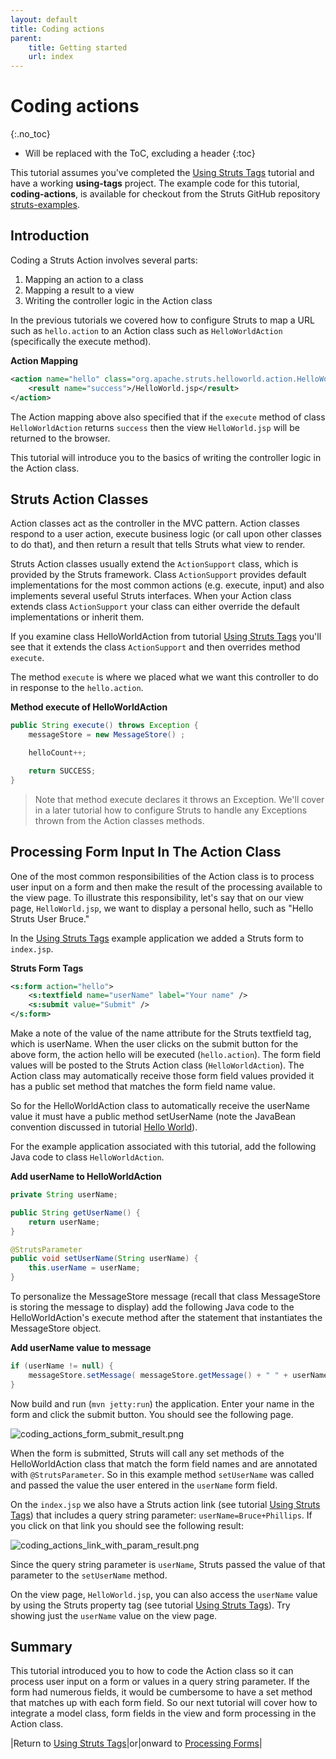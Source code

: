 ```yaml
---
layout: default
title: Coding actions
parent:
    title: Getting started
    url: index
---
```


# Coding actions
{:.no_toc}

* Will be replaced with the ToC, excluding a header
{:toc}

This tutorial assumes you've completed the [Using Struts Tags](using-tags) tutorial and have a working **using-tags** 
project. The example code for this tutorial, **coding-actions**, is available for checkout from the Struts GitHub repository 
[struts-examples](https://github.com/apache/struts-examples).

## Introduction

Coding a Struts Action involves several parts:

1. Mapping an action to a class
2. Mapping a result to a view
3. Writing the controller logic in the Action class

In the previous tutorials we covered how to configure Struts to map a URL such as `hello.action` to an Action class 
such as `HelloWorldAction` (specifically the execute method).

**Action Mapping**

```xml
<action name="hello" class="org.apache.struts.helloworld.action.HelloWorldAction" method="execute">
    <result name="success">/HelloWorld.jsp</result>
</action>
```

The Action mapping above also specified that if the `execute` method of class `HelloWorldAction` returns `success` 
then the view `HelloWorld.jsp` will be returned to the browser.

This tutorial will introduce you to the basics of writing the controller logic in the Action class.

## Struts Action Classes

Action classes act as the controller in the MVC pattern. Action classes respond to a user action, execute business 
logic (or call upon other classes to do that), and then return a result that tells Struts what view to render.

Struts Action classes usually extend the `ActionSupport` class, which is provided by the Struts framework. 
Class `ActionSupport` provides default implementations for the most common actions (e.g. execute, input) and also 
implements several useful Struts interfaces. When your Action class extends class `ActionSupport` your class can either 
override the default implementations or inherit them.

If you examine class HelloWorldAction from tutorial [Using Struts Tags](using-tags) you'll see that it extends 
the class `ActionSupport` and then overrides method `execute`.

The method `execute` is where we placed what we want this controller to do in response to the `hello.action`.

**Method execute of HelloWorldAction**

```java
public String execute() throws Exception {
    messageStore = new MessageStore() ;

    helloCount++;

    return SUCCESS;
}
```
> Note that method execute declares it throws an Exception. We'll cover in a later tutorial how to configure Struts 
> to handle any Exceptions thrown from the Action classes methods.

## Processing Form Input In The Action Class

One of the most common responsibilities of the Action class is to process user input on a form and then make 
the result of the processing available to the view page. To illustrate this responsibility, let's say that 
on our view page, `HelloWorld.jsp`, we want to display a personal hello, such as "Hello Struts User Bruce."

In the [Using Struts Tags](using-tags) example application we added a Struts form to `index.jsp`.

**Struts Form Tags**

```xml
<s:form action="hello">
    <s:textfield name="userName" label="Your name" />
    <s:submit value="Submit" />
</s:form>
```

Make a note of the value of the name attribute for the Struts textfield tag, which is userName. When the user 
clicks on the submit button for the above form, the action hello will be executed (`hello.action`). The form field 
values will be posted to the Struts Action class (`HelloWorldAction`). The Action class may automatically receive 
those form field values provided it has a public set method that matches the form field name value.

So for the HelloWorldAction class to automatically receive the userName value it must have a public method setUserName 
(note the JavaBean convention discussed in tutorial [Hello World](hello-world-using-struts)).

For the example application associated with this tutorial, add the following Java code to class `HelloWorldAction`.

**Add userName to HelloWorldAction**

```java
private String userName;

public String getUserName() {
    return userName;
}

@StrutsParameter
public void setUserName(String userName) {
    this.userName = userName;
}
```

To personalize the MessageStore message (recall that class MessageStore is storing the message to display) 
add the following Java code to the HelloWorldAction's execute method after the statement that instantiates 
the MessageStore object.

**Add userName value to message**

```java
if (userName != null) {
    messageStore.setMessage( messageStore.getMessage() + " " + userName);
}
```

Now build and run (`mvn jetty:run`) the application. Enter your name in the form and click the submit button. 
You should see the following page.

![coding_actions_form_submit_result.png](attachments/coding_actions_form_submit_result.png)

When the form is submitted, Struts will call any set methods of the HelloWorldAction class that match the form field 
names and are annotated with `@StrutsParameter`. So in this example method `setUserName` was called and passed the value
the user entered in the `userName` form field.

On the `index.jsp` we also have a Struts action link (see tutorial [Using Struts Tags](using-tags)) that includes 
a query string parameter: `userName=Bruce+Phillips`. If you click on that link you should see the following result:

![coding_actions_link_with_param_result.png](attachments/coding_actions_link_with_param_result.png)

Since the query string parameter is `userName`, Struts passed the value of that parameter to the `setUserName` method.

On the view page, `HelloWorld.jsp`, you can also access the `userName` value by using the Struts property tag 
(see tutorial [Using Struts Tags](using-tags)). Try showing just the `userName` value on the view page.

## Summary

This tutorial introduced you to how to code the Action class so it can process user input on a form or values in 
a query string parameter. If the form had numerous fields, it would be cumbersome to have a set method that matches 
up with each form field. So our next tutorial will cover how to integrate a model class, form fields in the view 
and form processing in the Action class.

|Return to [Using Struts Tags](using-tags)|or|onward to [Processing Forms](processing-forms)|

